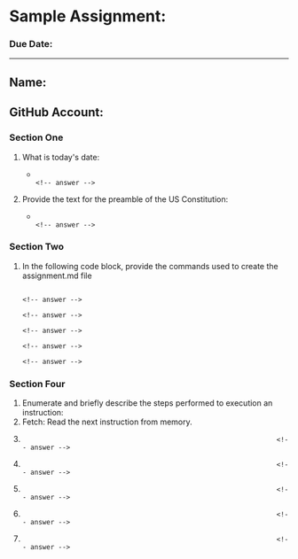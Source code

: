 # Sample Assignment:
### Due Date: 
---
## Name:                                                                 <!-- answer -->
## GitHub Account:                                                       <!-- answer -->

### Section One
1. What is today's date:
   *                                                                     <!-- answer -->

 
1. Provide the text for the preamble of the US Constitution:
   *                                                                     <!-- answer -->

### Section Two
1. In the following code block, provide the commands used to create the assignment.md file
   ```
                                                                         <!-- answer -->
                                                                         <!-- answer -->
                                                                         <!-- answer -->
                                                                         <!-- answer -->
                                                                         <!-- answer -->
   ```
   <!-- Feel free to add or remove additional answer lines as needed. -->


### Section Four

1. Enumerate and briefly describe the steps performed to execution an instruction:
  1. Fetch: Read the next instruction from memory.                       <!-- answer -->
  1.                                                                     <!-- answer -->
  1.                                                                     <!-- answer -->
  1.                                                                     <!-- answer -->
  1.                                                                     <!-- answer -->
  1.                                                                     <!-- answer -->
  <!-- Feel free to add or remove additional answer lines as needed. -->




